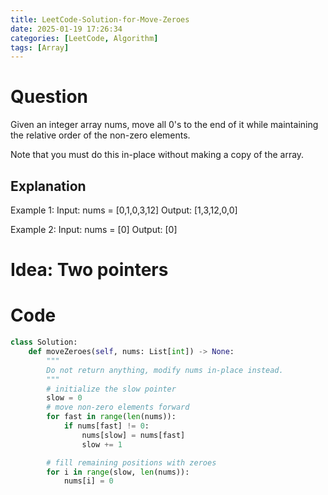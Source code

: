 ```yaml
---
title: LeetCode-Solution-for-Move-Zeroes
date: 2025-01-19 17:26:34
categories: [LeetCode, Algorithm]
tags: [Array]
---
```


# Question

Given an integer array nums, move all 0's to the end of it while maintaining the relative order of the non-zero elements.

Note that you must do this in-place without making a copy of the array.

## Explanation

Example 1:
Input: nums = [0,1,0,3,12]
Output: [1,3,12,0,0]

Example 2:
Input: nums = [0]
Output: [0]

# Idea: Two pointers

# Code

```python
class Solution:
    def moveZeroes(self, nums: List[int]) -> None:
        """
        Do not return anything, modify nums in-place instead.
        """
        # initialize the slow pointer
        slow = 0
        # move non-zero elements forward
        for fast in range(len(nums)):
            if nums[fast] != 0:
                nums[slow] = nums[fast]
                slow += 1

        # fill remaining positions with zeroes
        for i in range(slow, len(nums)):
            nums[i] = 0


```
